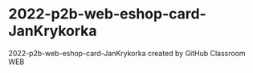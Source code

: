 # 2022-p2b-web-eshop-card-JanKrykorka
2022-p2b-web-eshop-card-JanKrykorka created by GitHub Classroom
WEB

